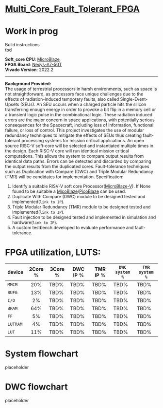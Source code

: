 # [Multi_Core_Fault_Tolerant_FPGA](https://www.brennan.gg/)

# **Work in prog**  

Build instructions    
tbd  

**Soft_core CPU**: [MicroBlaze](https://www.xilinx.com/products/design-tools/microblaze.html)  
**FPGA Board**: [Nexys-A7-50T](https://www.xilinx.com/support/university/xup-boards/DigilentNexysA7.html)  
**Vivado Version**: 2022.2

---

**Background Provided:**   
The usage of terrestrial processors in harsh environments, such as space is not straightforward, as processors face unique challenges due to the effects of radiation-induced temporary faults, also called Single-Event-Upsets (SEUs). An SEU occurs when a charged particle hits the silicon transferring enough energy in order to provoke a bit flip in a memory cell or a transient logic pulse in the combinational logic. These radiation induced errors are the major concern in space applications, with potentially serious consequences for the Spacecraft, including loss of information, functional failure, or loss of control. This project investigates the use of modular redundancy techniques to mitigate the effects of SEUs thus creating fault-tolerant processing systems for mission critical applications. An open source RISC-V soft-core will be selected and instantiated multiple times in the design. Each RISC-V core will run identical mission critical computations. This allows the system to compare output results from identical data paths. Errors can be detected and discarded by comparing the output results from the duplicated cores. Fault-tolerance techniques such as Duplication with Compare (DWC) and Triple Modular Redundancy (TMR) will be candidates for implementation. Specification:

1. Identify a suitable RISV-V soft core Processor([MicroBlaze-V](https://www.xilinx.com/products/design-tools/microblaze-v.html#overview)). If None found to be suitable a [MicoBlaze](https://www.xilinx.com/products/design-tools/microblaze.html)/[PicoBlaze](https://www.xilinx.com/products/intellectual-property/picoblaze.html) can be used.
2. Duplicate With Compare (DWC) module to be designed tested and implemented(`link to IP`).
3. Triple Modular Redundancy (TMR) module to be designed tested and implemented(`link to IP`).
4. Fault injection to be designed tested and implemented in simulation and hardware(`link to IP`).
5. A custom testbench developed to evaluate performance and fault-tolerance.

# FPGA utilization, LUTS:  

|       device  |         2Core % |      3Core % |     DWC IP % |     TMR IP % | `DWC system %` | `TMR system %` |
| ------------- | :-------------: |------------- |------------- |------------- |------------- |------------- |
| `MMCM`  |                  20%  |        TBD%  |        TBD%  |        TBD%  |        TBD%  |        TBD%  |
| `BUFG`  |                  13%  |        TBD%  |        TBD%  |        TBD%  |        TBD%  |        TBD%  |
| `I/O`  |                    2%  |        TBD%  |        TBD%  |        TBD%  |        TBD%  |        TBD%  |
| `BRAM`  |                  64%  |        TBD%  |        TBD%  |        TBD%  |        TBD%  |        TBD%  |
| `FF`  |                     5%  |        TBD%  |        TBD%  |        TBD%  |        TBD%  |        TBD%  |
| `LUTRAM`  |                 4%  |        TBD%  |        TBD%  |        TBD%  |        TBD%  |        TBD%  |
| `LUT`  |                   11%  |        TBD%  |        TBD%  |        TBD%  |        TBD%  |        TBD%  |

# System flowchart
placeholder  

# DWC flowchart  
placeholder  



